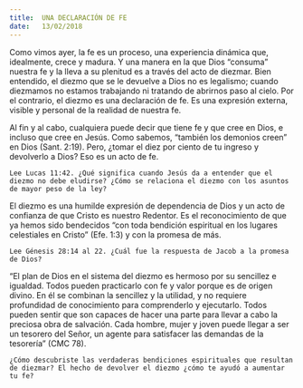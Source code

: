 ```yaml
---
title:  UNA DECLARACIÓN DE FE
date:   13/02/2018
---
```


Como vimos ayer, la fe es un proceso, una experiencia dinámica que, idealmente, crece y madura. Y una manera en la que Dios “consuma” nuestra fe y la lleva a su plenitud es a través del acto de diezmar. Bien entendido, el diezmo que se le devuelve a Dios no es legalismo; cuando diezmamos no estamos trabajando ni tratando de abrirnos paso al cielo. Por el contrario, el diezmo es una declaración de fe. Es una expresión externa, visible y personal de la realidad de nuestra fe. 

Al fin y al cabo, cualquiera puede decir que tiene fe y que cree en Dios, e incluso que cree en Jesús. Como sabemos, “también los demonios creen” en Dios (Sant. 2:19). Pero, ¿tomar el diez por ciento de tu ingreso y devolverlo a Dios? Eso es un acto de fe. 

`Lee Lucas 11:42. ¿Qué significa cuando Jesús da a entender que el diezmo no debe eludirse? ¿Cómo se relaciona el diezmo con los asuntos de mayor peso de la ley?`

El diezmo es una humilde expresión de dependencia de Dios y un acto de confianza de que Cristo es nuestro Redentor. Es el reconocimiento de que ya hemos sido bendecidos “con toda bendición espiritual en los lugares celestiales en Cristo” (Efe. 1:3) y con la promesa de más. 

`Lee Génesis 28:14 al 22. ¿Cuál fue la respuesta de Jacob a la promesa de Dios?`

“El plan de Dios en el sistema del diezmo es hermoso por su sencillez e igualdad. Todos pueden practicarlo con fe y valor porque es de origen divino. En él se combinan la sencillez y la utilidad, y no requiere profundidad de conocimiento para comprenderlo y ejecutarlo. Todos pueden sentir que son capaces de hacer una parte para llevar a cabo la preciosa obra de salvación. Cada hombre, mujer y joven puede llegar a ser un tesorero del Señor, un agente para satisfacer las demandas de la tesorería” (CMC 78). 

`¿Cómo descubriste las verdaderas bendiciones espirituales que resultan de diezmar? El hecho de devolver el diezmo ¿cómo te ayudó a aumentar tu fe?`